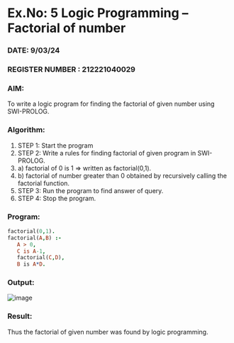 # Ex.No: 5   Logic Programming – Factorial of number   
### DATE: 9/03/24                                                                            
### REGISTER NUMBER : 212221040029
### AIM: 
To  write  a logic program for finding the factorial of given number using SWI-PROLOG. 
### Algorithm:
1. STEP 1: Start the program
2. STEP 2:  Write a rules for finding factorial of given program in SWI-PROLOG.
3.   a)	factorial of 0 is 1 => written as factorial(0,1).
4.   b)	factorial of number greater than 0 obtained by recursively calling the factorial    function.
5. STEP 3: Run the program  to find answer of  query.
6. STEP 4: Stop the program.

### Program:
```prolog
factorial(0,1).
factorial(A,B) :-  
   A > 0, 
   C is A-1,
   factorial(C,D),
   B is A*D.
```



### Output:
![image](https://github.com/Bhargava-123/AI_Lab_2023-24/assets/85554376/d84d2906-9f63-4763-908c-980a3f6f2bc9)



### Result:
Thus the factorial of given number was found by logic programming. 
